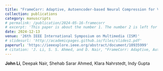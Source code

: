 ```yaml
---
title: "FrameCorr: Adaptive, Autoencoder-based Neural Compression for Video Reconstruction in Resource and Timing Constrained Network Settings"
collection: publications
category: manuscripts
# permalink: /publication/2024-05-16-framecorr
# excerpt: 'This paper is about the number 1. The number 2 is left for future work.'
date: 2024-12-13
venue: '26th IEEE International Symposium on Multimedia (ISM)'
# slidesurl: 'http://academicpages.github.io/files/slides1.pdf'
paperurl: 'https://ieeexplore.ieee.org/abstract/document/10935999'
# citation: 'J. Li, S. S. Ahmed, and D. Nair, "FrameCorr: Adaptive, Autoencoder-based Neural Compression for Video Reconstruction in Resource and Timing Constrained Network Settings," in *Proc. 26th IEEE Int. Symp. Multimedia (ISM)*, 2024. [Online]. Available: https://ieeexplore.ieee.org/abstract/document/10935999'
---
```

**John Li**, Deepak Nair, Shehab Sarar Ahmed, Klara Nahrstedt, Indy Gupta
